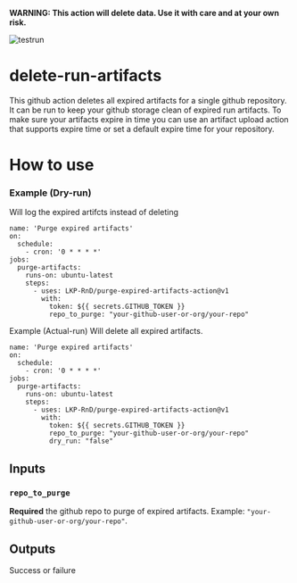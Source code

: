 **WARNING: This action will delete data. Use it with care and at your own risk.**

![testrun](https://github.com/LKP-RnD/purge-expired-artifacts-action/workflows/Build/badge.svg)

# delete-run-artifacts

This github action deletes all expired artifacts for a single github repository. It can be run to 
keep your github storage clean of expired run artifacts. To make sure your artifacts expire in time you can use
an artifact upload action that supports expire time or set a default expire time for your repository.

# How to use
### Example (Dry-run)
Will log the expired artifcts instead of deleting

```
name: 'Purge expired artifacts'
on:
  schedule:
    - cron: '0 * * * *'
jobs:
  purge-artifacts:
    runs-on: ubuntu-latest
    steps:
      - uses: LKP-RnD/purge-expired-artifacts-action@v1
        with:
          token: ${{ secrets.GITHUB_TOKEN }}
          repo_to_purge: "your-github-user-or-org/your-repo"
```

Example (Actual-run)
Will delete all expired artifacts.
```
name: 'Purge expired artifacts'
on:
  schedule:
    - cron: '0 * * * *'
jobs:
  purge-artifacts:
    runs-on: ubuntu-latest
    steps:
      - uses: LKP-RnD/purge-expired-artifacts-action@v1
        with:
          token: ${{ secrets.GITHUB_TOKEN }}
          repo_to_purge: "your-github-user-or-org/your-repo"
          dry_run: "false"
```


## Inputs

### `repo_to_purge`

**Required** the github repo to purge of expired artifacts. Example: `"your-github-user-or-org/your-repo"`.

## Outputs

Success or failure
